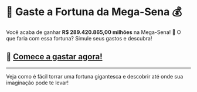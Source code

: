 # 💸 **Gaste a Fortuna da Mega-Sena** 💰

Você acaba de ganhar **R$ 289.420.865,00 milhões** na Mega-Sena! 🎉 O que faria com essa fortuna? Simule seus gastos e descubra!

## 🚀 [Comece a gastar agora!](https://gastar-fortuna-mega-sena.vercel.app/)

---
Veja como é fácil torrar uma fortuna gigantesca e descobrir até onde sua imaginação pode te levar!
